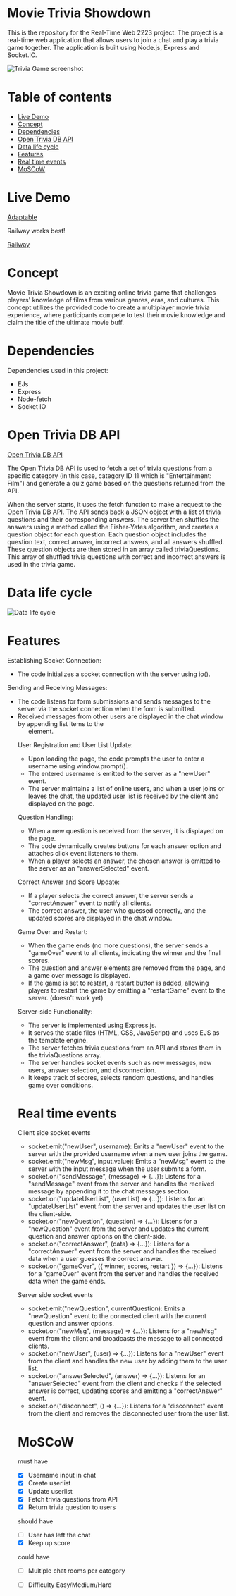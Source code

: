 # Movie Trivia Showdown 
This is the repository for the Real-Time Web 2223 project. The project is a real-time web application that allows users to join a chat and play a trivia game together. The application is built using Node.js, Express and Socket.IO.

![Trivia Game screenshot](https://raw.githubusercontent.com/AllyssaA/real-time-web-2223/main/static/img/Screenshot%202023-05-29%20at%2018.29.34.png)

# Table of contents
- [Live Demo](#live-demo)
- [Concept](#concept)
- [Dependencies](#dependencies)
- [Open Trivia DB API](#open-trivia-db-api)
- [Data life cycle](#data-life-cycle)
- [Features](#features)
- [Real time events](#real-time-events)
- [MoSCoW](#moscow)

# Live Demo
[Adaptable](https://trivia-game.adaptable.app/)


Railway works best!

[Railway](https://real-time-web-2223-production-31c0.up.railway.app/)

# Concept
Movie Trivia Showdown is an exciting online trivia game that challenges players' knowledge of films from various genres, eras, and cultures. This concept utilizes the provided code to create a multiplayer movie trivia experience, where participants compete to test their movie knowledge and claim the title of the ultimate movie buff.

# Dependencies
Dependencies used in this project:
- EJs
- Express
- Node-fetch
- Socket IO

# Open Trivia DB API
[Open Trivia DB API](https://opentdb.com/api_config.php)

The Open Trivia DB API is used to fetch a set of trivia questions from a specific category (in this case, category ID 11 which is "Entertainment: Film") and generate a quiz game based on the questions returned from the API.

When the server starts, it uses the fetch function to make a request to the Open Trivia DB API. The API sends back a JSON object with a list of trivia questions and their corresponding answers. The server then shuffles the answers using a method called the Fisher-Yates algorithm, and creates a question object for each question. Each question object includes the question text, correct answer, incorrect answers, and all answers shuffled. These question objects are then stored in an array called triviaQuestions. This array of shuffled trivia questions with correct and incorrect answers is used in the trivia game.

# Data life cycle
![Data life cycle](https://raw.githubusercontent.com/AllyssaA/real-time-web-2223/c0de2dae2fc1d925b55db9fb5adde9b7809be32f/static/img/datalifecycle.png)

# Features

Establishing Socket Connection:
- The code initializes a socket connection with the server using io().
  
Sending and Receiving Messages:
- The code listens for form submissions and sends messages to the server via the socket connection when the form is submitted.
- Received messages from other users are displayed in the chat window by appending list items to the <ul> element.
 
User Registration and User List Update:
  - Upon loading the page, the code prompts the user to enter a username using window.prompt().
  - The entered username is emitted to the server as a "newUser" event.
  - The server maintains a list of online users, and when a user joins or leaves the chat, the updated user list is received by the client and displayed on the page.
 
Question Handling:
 - When a new question is received from the server, it is displayed on the page.
 - The code dynamically creates buttons for each answer option and attaches click event listeners to them.
 - When a player selects an answer, the chosen answer is emitted to the server as an "answerSelected" event.

Correct Answer and Score Update:
- If a player selects the correct answer, the server sends a "correctAnswer" event to notify all clients.
- The correct answer, the user who guessed correctly, and the updated scores are displayed in the chat window.

Game Over and Restart:
- When the game ends (no more questions), the server sends a "gameOver" event to all clients, indicating the winner and the final scores.
- The question and answer elements are removed from the page, and a game over message is displayed.
- If the game is set to restart, a restart button is added, allowing players to restart the game by emitting a "restartGame" event to the server. (doesn't work yet)

Server-side Functionality:
- The server is implemented using Express.js.
- It serves the static files (HTML, CSS, JavaScript) and uses EJS as the template engine.
- The server fetches trivia questions from an API and stores them in the triviaQuestions array.
- The server handles socket events such as new messages, new users, answer selection, and disconnection.
- It keeps track of scores, selects random questions, and handles game over conditions.

 
# Real time events
Client side socket events
- socket.emit("newUser", username): Emits a "newUser" event to the server with the provided username when a new user joins the game.
- socket.emit("newMsg", input.value): Emits a "newMsg" event to the server with the input message when the user submits a form.
- socket.on("sendMessage", (message) => {...}): Listens for a "sendMessage" event from the server and handles the received message by appending it to the chat messages section.
- socket.on("updateUserList", (userList) => {...}): Listens for an "updateUserList" event from the server and updates the user list on the client-side.
- socket.on("newQuestion", (question) => {...}): Listens for a "newQuestion" event from the server and updates the current question and answer options on the client-side.
- socket.on("correctAnswer", (data) => {...}): Listens for a "correctAnswer" event from the server and handles the received data when a user guesses the correct answer.
- socket.on("gameOver", ({ winner, scores, restart }) => {...}): Listens for a "gameOver" event from the server and handles the received data when the game ends.

Server side socket events 
- socket.emit("newQuestion", currentQuestion): Emits a "newQuestion" event to the connected client with the current question and answer options.
- socket.on("newMsg", (message) => {...}): Listens for a "newMsg" event from the client and broadcasts the message to all connected clients.
- socket.on("newUser", (user) => {...}): Listens for a "newUser" event from the client and handles the new user by adding them to the user list.
- socket.on("answerSelected", (answer) => {...}): Listens for an "answerSelected" event from the client and checks if the selected answer is correct, updating scores and emitting a "correctAnswer" event.
- socket.on("disconnect", () => {...}): Listens for a "disconnect" event from the client and removes the disconnected user from the user list.

  
# MoSCoW

must have
- [x]  Username input in chat
- [x]  Create userlist
- [x]  Update userlist
- [x]  Fetch trivia questions from API
- [x]  Return trivia question to users

should have
- [ ] User has left the chat
- [x] Keep up score

could have
- [ ] Multiple chat rooms per category
- [ ] Difficulty Easy/Medium/Hard


 

<!-- Here are some hints for your projects Readme.md! -->

<!-- Start out with a title and a description -->

<!-- Add a nice image here at the end of the week, showing off your shiny frontend 📸 -->

<!-- Add a link to your live demo in Github Pages 🌐-->

<!-- replace the code in the /docs folder with your own, so you can showcase your work with GitHub Pages 🌍 -->

<!-- Maybe a table of contents here? 📚 -->

<!-- ☝️ replace this description with a description of your own work -->

<!-- How about a section that describes how to install this project? 🤓 -->

<!-- ...but how does one use this project? What are its features 🤔 -->

<!-- What external data source is featured in your project and what are its properties 🌠 -->

<!-- This would be a good place for your data life cycle ♻️-->

<!-- Maybe a checklist of done stuff and stuff still on your wishlist? ✅ -->

<!-- We all stand on the shoulders of giants, please link all the sources you used in to create this project. -->

<!-- How about a license here? When in doubt use MIT. 📜  -->

